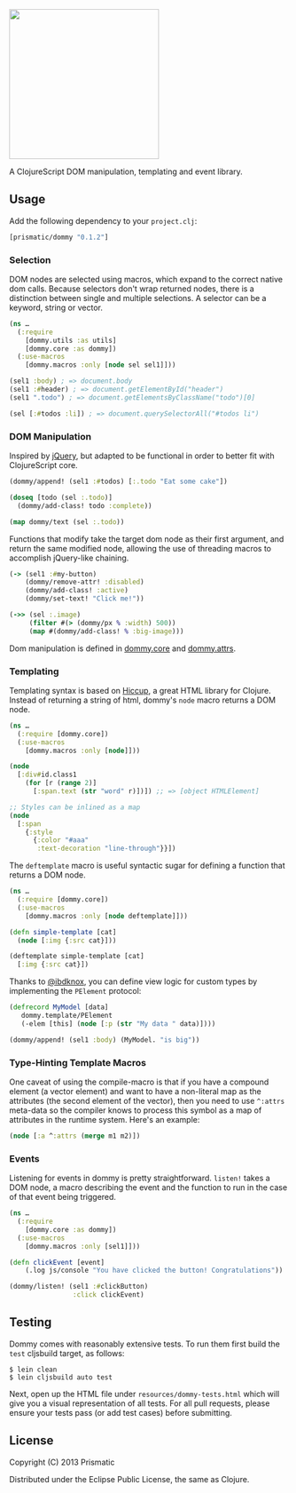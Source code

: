 <img src="resources/logo.png" width="270" />

A ClojureScript DOM manipulation, templating and event library.

## Usage

Add the following dependency to your `project.clj`:

```clojure
[prismatic/dommy "0.1.2"]
```

### Selection

DOM nodes are selected using macros, which expand to the correct native dom calls. Because selectors don't wrap returned nodes, there is a distinction between single and multiple selections. A selector can be a keyword, string or vector.

```clojure
(ns …
  (:require 
    [dommy.utils :as utils]
    [dommy.core :as dommy])
  (:use-macros
    [dommy.macros :only [node sel sel1]]))

(sel1 :body) ; => document.body
(sel1 :#header) ; => document.getElementById("header")
(sel1 ".todo") ; => document.getElementsByClassName("todo")[0]

(sel [:#todos :li]) ; => document.querySelectorAll("#todos li")
```

### DOM Manipulation

Inspired by [jQuery](http://jquery.com), but adapted to be functional in order to better fit with ClojureScript core.

```clojure
(dommy/append! (sel1 :#todos) [:.todo "Eat some cake"])

(doseq [todo (sel :.todo)]
  (dommy/add-class! todo :complete))

(map dommy/text (sel :.todo))
```

Functions that modify take the target dom node as their first argument, and return the same modified node, allowing the use of threading macros to accomplish jQuery-like chaining.

```clojure
(-> (sel1 :#my-button)
	(dommy/remove-attr! :disabled)
	(dommy/add-class! :active)
	(dommy/set-text! "Click me!"))

(->> (sel :.image)
	 (filter #(> (dommy/px % :width) 500))
	 (map #(dommy/add-class! % :big-image)))
```

Dom manipulation is defined in [dommy.core](https://github.com/Prismatic/dommy/blob/master/src/dommy/core.cljs) and [dommy.attrs](https://github.com/Prismatic/dommy/blob/master/src/dommy/attrs.cljs).

### Templating

Templating syntax is based on [Hiccup](https://github.com/weavejester/hiccup/), a great HTML library for Clojure. Instead of returning a string of html, dommy's `node` macro returns a DOM node.

```clojure
(ns …
  (:require [dommy.core])
  (:use-macros
    [dommy.macros :only [node]]))

(node
  [:div#id.class1
    (for [r (range 2)]
      [:span.text (str "word" r)])]) ;; => [object HTMLElement]

;; Styles can be inlined as a map
(node
  [:span
    {:style
      {:color "#aaa"
       :text-decoration "line-through"}}])
```

The `deftemplate` macro is useful syntactic sugar for defining a function that returns a DOM node.

```clojure
(ns …
  (:require [dommy.core])
  (:use-macros
    [dommy.macros :only [node deftemplate]]))

(defn simple-template [cat]
  (node [:img {:src cat}]))

(deftemplate simple-template [cat]
  [:img {:src cat}])
```

Thanks to [@ibdknox](https://github.com/ibdknox/), you can define view logic for custom types by implementing the `PElement` protocol:

```clojure
(defrecord MyModel [data]
   dommy.template/PElement
   (-elem [this] (node [:p (str "My data " data)])))

(dommy/append! (sel1 :body) (MyModel. "is big"))
```

### Type-Hinting Template Macros

One caveat of using the compile-macro is that if you have a compound element (a vector element) and want to have a non-literal map as the attributes (the second element of the vector), then you need to use <code>^:attrs</code> meta-data so the compiler knows to process this symbol as a map of attributes in the runtime system. Here's an example:

```clojure
(node [:a ^:attrs (merge m1 m2)])
```

### Events

Listening for events in dommy is pretty straightforward. `listen!` takes a DOM node, a macro describing the event and the function to run in the case of that event being triggered.

```clojure
(ns …
  (:require
    [dommy.core :as dommy])
  (:use-macros
    [dommy.macros :only [sel1]]))

(defn clickEvent [event]
    (.log js/console "You have clicked the button! Congratulations"))

(dommy/listen! (sel1 :#clickButton)
                :click clickEvent)
```

## Testing

Dommy comes with reasonably extensive tests. To run them 
first build the `test` cljsbuild target, as follows:

    $ lein clean
    $ lein cljsbuild auto test

Next, open up the HTML file under `resources/dommy-tests.html` which will give you a visual representation of all tests. For
all pull requests, please ensure your tests pass (or add test cases) before submitting. 


## License

Copyright (C) 2013 Prismatic

Distributed under the Eclipse Public License, the same as Clojure.

